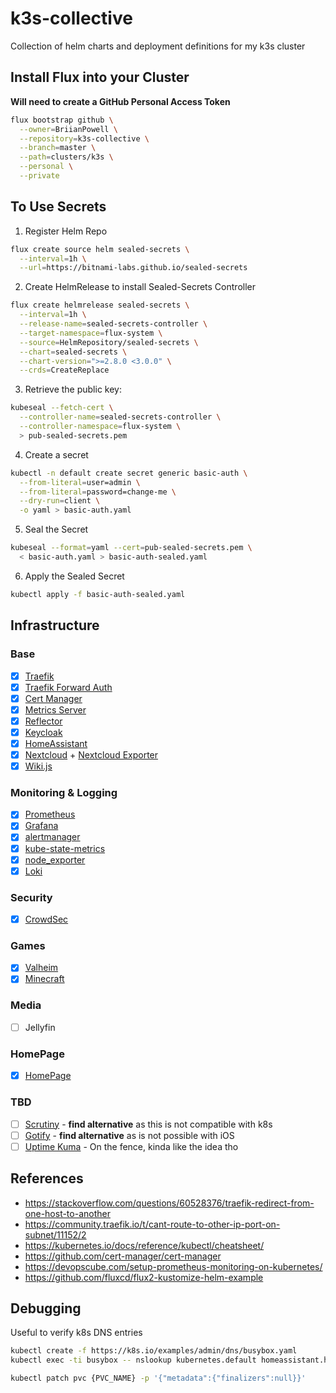 # k3s-collective

Collection of helm charts and deployment definitions for my k3s cluster

## Install Flux into your Cluster

**Will need to create a GitHub Personal Access Token**

```sh
flux bootstrap github \
  --owner=BriianPowell \
  --repository=k3s-collective \
  --branch=master \
  --path=clusters/k3s \
  --personal \
  --private
```

## To Use Secrets

1. Register Helm Repo

```sh
flux create source helm sealed-secrets \
  --interval=1h \
  --url=https://bitnami-labs.github.io/sealed-secrets
```

2. Create HelmRelease to install Sealed-Secrets Controller

```sh
flux create helmrelease sealed-secrets \
  --interval=1h \
  --release-name=sealed-secrets-controller \
  --target-namespace=flux-system \
  --source=HelmRepository/sealed-secrets \
  --chart=sealed-secrets \
  --chart-version=">=2.8.0 <3.0.0" \
  --crds=CreateReplace
```

3. Retrieve the public key:

```sh
kubeseal --fetch-cert \
  --controller-name=sealed-secrets-controller \
  --controller-namespace=flux-system \
  > pub-sealed-secrets.pem
```

4. Create a secret

```sh
kubectl -n default create secret generic basic-auth \
  --from-literal=user=admin \
  --from-literal=password=change-me \
  --dry-run=client \
  -o yaml > basic-auth.yaml
```

5. Seal the Secret

```sh
kubeseal --format=yaml --cert=pub-sealed-secrets.pem \
  < basic-auth.yaml > basic-auth-sealed.yaml
```

6. Apply the Sealed Secret

```sh
kubectl apply -f basic-auth-sealed.yaml
```

## Infrastructure

### Base

- [x] [Traefik](https://artifacthub.io/packages/helm/traefik/traefik)
- [x] [Traefik Forward Auth](https://github.com/thomseddon/traefik-forward-auth)
- [x] [Cert Manager](https://github.com/cert-manager/cert-manager)
- [x] [Metrics Server](https://github.com/kubernetes-sigs/metrics-server)
- [x] [Reflector](https://github.com/emberstack/kubernetes-reflector)
- [x] [Keycloak](https://github.com/keycloak/keycloak)
- [x] [HomeAssistant](https://www.home-assistant.io/)
- [x] [Nextcloud](https://github.com/nextcloud/server) + [Nextcloud Exporter](https://github.com/xperimental/nextcloud-exporter)
- [x] [Wiki.js](https://js.wiki/)

### Monitoring & Logging

- [x] [Prometheus](https://prometheus.io/)
- [x] [Grafana](https://github.com/grafana/grafana)
- [x] [alertmanager](https://github.com/prometheus/alertmanager)
- [x] [kube-state-metrics](https://github.com/kubernetes/kube-state-metrics)
- [x] [node_exporter](https://github.com/prometheus/node_exporter)
- [x] [Loki](https://grafana.com/docs/loki/latest/)

### Security

- [x] [CrowdSec](https://github.com/crowdsecurity/crowdsec)

### Games

- [x] [Valheim](https://artifacthub.io/packages/helm/geek-cookbook/valheim)
- [x] [Minecraft](https://artifacthub.io/packages/helm/minecraft-server-charts/minecraft)

### Media

- [ ] Jellyfin

### HomePage

- [x] [HomePage](https://github.com/benphelps/homepage)

### TBD

- [ ] [Scrutiny](https://github.com/AnalogJ/scrutiny) - **find alternative** as this is not compatible with k8s
- [ ] [Gotify](https://github.com/gotify/server) - **find alternative** as is not possible with iOS
- [ ] [Uptime Kuma](https://github.com/louislam/uptime-kuma) - On the fence, kinda like the idea tho

## References

- <https://stackoverflow.com/questions/60528376/traefik-redirect-from-one-host-to-another>
- <https://community.traefik.io/t/cant-route-to-other-ip-port-on-subnet/11152/2>
- <https://kubernetes.io/docs/reference/kubectl/cheatsheet/>
- <https://github.com/cert-manager/cert-manager>
- <https://devopscube.com/setup-prometheus-monitoring-on-kubernetes/>
- <https://github.com/fluxcd/flux2-kustomize-helm-example>

## Debugging

Useful to verify k8s DNS entries

```bash
kubectl create -f https://k8s.io/examples/admin/dns/busybox.yaml
kubectl exec -ti busybox -- nslookup kubernetes.default homeassistant.homeassistant.svc:8123

kubectl patch pvc {PVC_NAME} -p '{"metadata":{"finalizers":null}}'
```
